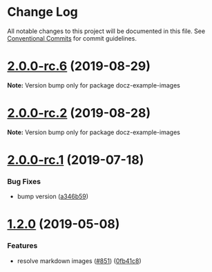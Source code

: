# Change Log

All notable changes to this project will be documented in this file.
See [Conventional Commits](https://conventionalcommits.org) for commit guidelines.

# [2.0.0-rc.6](https://github.com/pedronauck/docz/compare/v2.0.0-rc.1...v2.0.0-rc.6) (2019-08-29)

**Note:** Version bump only for package docz-example-images





# [2.0.0-rc.2](https://github.com/pedronauck/docz/compare/v2.0.0-rc.1...v2.0.0-rc.2) (2019-08-28)

**Note:** Version bump only for package docz-example-images





# [2.0.0-rc.1](https://github.com/pedronauck/docz/compare/v1.2.0...v2.0.0-rc.1) (2019-07-18)


### Bug Fixes

* bump version ([a346b59](https://github.com/pedronauck/docz/commit/a346b59))





# [1.2.0](https://github.com/pedronauck/docz/compare/v1.1.0...v1.2.0) (2019-05-08)


### Features

* resolve markdown images ([#851](https://github.com/pedronauck/docz/issues/851)) ([0fb41c8](https://github.com/pedronauck/docz/commit/0fb41c8))
